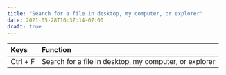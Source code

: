 ```yaml
---
title: "Search for a file in desktop, my computer, or explorer"
date: 2021-05-28T16:37:14-07:00
draft: true
---
```


| Keys                       | Function                                               |
|:---------------------------|:-------------------------------------------------------| 
| Ctrl + F                   | Search for a file in desktop, my computer, or explorer |

